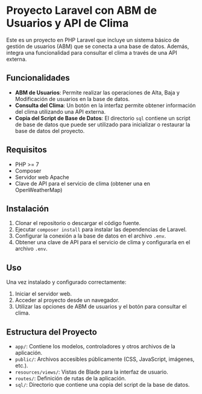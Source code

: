 # Proyecto Laravel con ABM de Usuarios y API de Clima

Este es un proyecto en PHP Laravel que incluye un sistema básico de gestión de usuarios (ABM) que se conecta a una base de datos. Además, integra una funcionalidad para consultar el clima a través de una API externa.

## Funcionalidades

- **ABM de Usuarios**: Permite realizar las operaciones de Alta, Baja y Modificación de usuarios en la base de datos.
- **Consulta del Clima**: Un botón en la interfaz permite obtener información del clima utilizando una API externa.
- **Copia del Script de Base de Datos**: El directorio `sql` contiene un script de base de datos que puede ser utilizado para inicializar o restaurar la base de datos del proyecto.

## Requisitos

- PHP >= 7
- Composer
- Servidor web Apache
- Clave de API para el servicio de clima (obtener una en OpenWeatherMap)

## Instalación

1. Clonar el repositorio o descargar el código fuente.
2. Ejecutar `composer install` para instalar las dependencias de Laravel.
3. Configurar la conexión a la base de datos en el archivo `.env`.
5. Obtener una clave de API para el servicio de clima y configurarla en el archivo `.env`.

## Uso

Una vez instalado y configurado correctamente:

1. Iniciar el servidor web.
2. Acceder al proyecto desde un navegador.
3. Utilizar las opciones de ABM de usuarios y el botón para consultar el clima.

## Estructura del Proyecto

- `app/`: Contiene los modelos, controladores y otros archivos de la aplicación.
- `public/`: Archivos accesibles públicamente (CSS, JavaScript, imágenes, etc.).
- `resources/views/`: Vistas de Blade para la interfaz de usuario.
- `routes/`: Definición de rutas de la aplicación.
- `sql/`: Directorio que contiene una copia del script de la base de datos.


